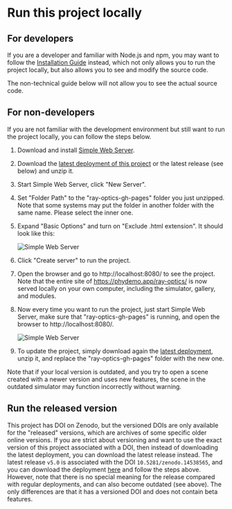 # Run this project locally

## For developers

If you are a developer and familiar with Node.js and npm, you may want to follow the [Installation Guide](https://github.com/ricktu288/ray-optics?tab=readme-ov-file#installation) instead, which not only allows you to run the project locally, but also allows you to see and modify the source code.

The non-technical guide below will not allow you to see the actual source code.

## For non-developers

If you are not familiar with the development environment but still want to run the project locally, you can follow the steps below.

1. Download and install [Simple Web Server](https://simplewebserver.org/).
2. Download the [latest deployment of this project](https://github.com/ricktu288/ray-optics/archive/refs/heads/gh-pages.zip) or the latest release (see below) and unzip it.
3. Start Simple Web Server, click "New Server".
4. Set "Folder Path" to the "ray-optics-gh-pages" folder you just unzipped. Note that some systems may put the folder in another folder with the same name. Please select the inner one.
5. Expand "Basic Options" and turn on "Exclude .html extension". It should look like this:

    ![Simple Web Server](https://raw.githubusercontent.com/ricktu288/ray-optics/refs/heads/master/run-locally/simple-web-server-config.png)

6. Click "Create server" to run the project.
7. Open the browser and go to http://localhost:8080/ to see the project. Note that the entire site of https://phydemo.app/ray-optics/ is now served locally on your own computer, including the simulator, gallery, and modules.
8. Now every time you want to run the project, just start Simple Web Server, make sure that "ray-optics-gh-pages" is running, and open the browser to http://localhost:8080/.

    ![Simple Web Server](https://raw.githubusercontent.com/ricktu288/ray-optics/refs/heads/master/run-locally/simple-web-server-running.png)

9. To update the project, simply download again the [latest deployment](https://github.com/ricktu288/ray-optics/archive/refs/heads/gh-pages.zip), unzip it, and replace the "ray-optics-gh-pages" folder with the new one.

Note that if your local version is outdated, and you try to open a scene created with a newer version and uses new features, the scene in the outdated simulator may function incorrectly without warning.

## Run the released version

This project has DOI on Zenodo, but the versioned DOIs are only available for the "released" versions, which are archives of some specific older online versions. If you are strict about versioning and want to use the exact version of this project associated with a DOI, then instead of downloading the latest deployment, you can download the latest release instead. The latest release `v5.0` is associated with the DOI `10.5281/zenodo.14538565`, and you can download the deployment [here](https://github.com/ricktu288/ray-optics/archive/refs/heads/release/v5.0.zip) and follow the steps above. However, note that there is no special meaning for the release compared with regular deployments, and can also become outdated (see above). The only differences are that it has a versioned DOI and does not contain beta features.